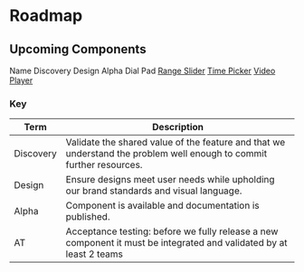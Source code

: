 # Roadmap

## Upcoming Components

<style>
  @media screen and (max-width: 768px){
    vwc-data-grid {
      inline-size: calc(100vw - 32px);
    }
    vwc-data-grid-cell {
      min-inline-size: 110px;
    }
    vwc-data-grid-cell:first-child {
      position: sticky;
      left: 0;
      background: var(--vvd-color-canvas);
      z-index: 1;
      border-right: 1px solid var(--vvd-color-neutral-200);
      box-shadow: 6px 1px 5px -3px rgba(145,144,144,0.25);
    }
  }
</style>

<vwc-elevation dp="2">
<vwc-data-grid selection-mode="single-row">
  <vwc-data-grid-row role="row" class="header" row-type="header">
    <vwc-data-grid-cell cell-type="columnheader" role="columnheader">
      Name
    </vwc-data-grid-cell>
    <vwc-data-grid-cell cell-type="columnheader" role="columnheader">
      Discovery
    </vwc-data-grid-cell>
    <vwc-data-grid-cell cell-type="columnheader" role="columnheader">
      Design
    </vwc-data-grid-cell>
    <vwc-data-grid-cell cell-type="columnheader" role="columnheader">
      Alpha
    </vwc-data-grid-cell>
  </vwc-data-grid-row>
  <vwc-data-grid-row>
    <vwc-data-grid-cell>
      Dial Pad
    </vwc-data-grid-cell>
    <vwc-data-grid-cell>
      <vwc-button label="Done" target="_blank" href="https://confluence.vonage.com/pages/viewpage.action?spaceKey=VIVID&title=Dial+pad" icon="check" connotation="success"></vwc-button>
    </vwc-data-grid-cell>
    <vwc-data-grid-cell>
    <vwc-button label="In Progress" target="_blank" href="https://www.figma.com/file/tWEyQlBY6cBymajaJPLSy0/Vivid-3.0-WIP-Drafts?type=design&node-id=67-39674&mode=design&t=X4VuTNKdOR3AX037-0" icon="more-horizontal-line" connotation="cta"></vwc-button>
    </vwc-data-grid-cell>
    <vwc-data-grid-cell>
      <vwc-button label="Exp: 04/2024" icon="more-horizontal-line" target="_blank" href="https://jira.vonage.com/browse/VIV-1512" connotation="cta"></vwc-button>
    </vwc-data-grid-cell>
  </vwc-data-grid-row>
  <vwc-data-grid-row>
    <vwc-data-grid-cell>
      <a href="/components/range-slider">Range Slider</a>
    </vwc-data-grid-cell>
    <vwc-data-grid-cell>
      <vwc-button label="Done" target="_blank" href="https://confluence.vonage.com/display/VIVID/Range+slider" icon="check" connotation="success"></vwc-button>
    </vwc-data-grid-cell>
    <vwc-data-grid-cell>
    <vwc-button label="Done" target="_blank" href="https://www.figma.com/file/JJNgZvt1qf3ydYmOwbE3Jg/Vivid-UI-Kit---3.0-WIP?type=design&node-id=31345%3A96328&mode=design&t=QNhBeU12Gu7dtS7N-1" icon="check" connotation="success"></vwc-button>
    </vwc-data-grid-cell>
    <vwc-data-grid-cell>
      <vwc-button label="Awaiting AT" icon="more-horizontal-line" href="/components/range-slider" connotation="success"></vwc-button>
    </vwc-data-grid-cell>
  </vwc-data-grid-row>
  <vwc-data-grid-row>
    <vwc-data-grid-cell>
      <a href="/components/time-picker">Time Picker</a>
    </vwc-data-grid-cell>
    <vwc-data-grid-cell>
      <vwc-button label="Done" icon="check" connotation="success"></vwc-button>
    </vwc-data-grid-cell>
    <vwc-data-grid-cell>
    <vwc-button label="Done" target="_blank" href="https://www.figma.com/file/JJNgZvt1qf3ydYmOwbE3Jg/Vivid-UI-Kit---3.0-WIP?type=design&node-id=31345%3A96328&mode=design&t=QNhBeU12Gu7dtS7N-1" icon="check" connotation="success"></vwc-button>
    </vwc-data-grid-cell>
    <vwc-data-grid-cell>
      <vwc-button  label="Awaiting AT" icon="more-horizontal-line" href="/components/time-picker" connotation="success"></vwc-button>
    </vwc-data-grid-cell>
  </vwc-data-grid-row>
  <vwc-data-grid-row>
    <vwc-data-grid-cell>
      <a href="/components/video-player">Video Player</a>
    </vwc-data-grid-cell>
    <vwc-data-grid-cell>
      <vwc-button label="Done" icon="check" target="_blank" icon="check" href="https://confluence.vonage.com/display/VIVID/Video+player" connotation="success"></vwc-button>
    </vwc-data-grid-cell>
    <vwc-data-grid-cell>
      <vwc-button label="Done" icon="check" target="_blank" href="https://www.figma.com/file/tWEyQlBY6cBymajaJPLSy0/Vivid-3.0-WIP-Drafts?type=design&node-id=23%3A13702&mode=design&t=PGI1aODhsHS1YDhV-1" connotation="success"></vwc-button>
    </vwc-data-grid-cell>
    <vwc-data-grid-cell>
      <vwc-button  label="Awaiting AT" icon="more-horizontal-line" href="/components/video-player" connotation="success"></vwc-button>
    </vwc-data-grid-cell>
  </vwc-data-grid-row>
</vwc-data-grid>
</vwc-elevation>

### Key

| Term      | Description                                                                                                          |
| --------- | -------------------------------------------------------------------------------------------------------------------- |
| Discovery | Validate the shared value of the feature and that we understand the problem well enough to commit further resources. |
| Design    | Ensure designs meet user needs while upholding our brand standards and visual language.                              |
| Alpha     | Component is available and documentation is published.                                                               |
| AT        | Acceptance testing: before we fully release a new component it must be integrated and validated by at least 2 teams  |
